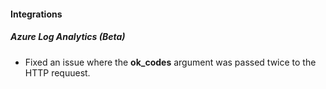 
#### Integrations
##### Azure Log Analytics (Beta)
- Fixed an issue where the **ok_codes** argument was passed twice to the HTTP requuest.
